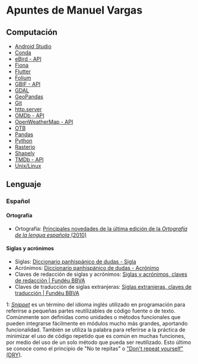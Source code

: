# Apuntes de Manuel Vargas
## Computación
* [Android Studio](https://github.com/mfvargas/snippets/blob/master/android-studio/README.md)
* [Conda](https://github.com/mfvargas/snippets/blob/master/conda/README.md)
* [eBird - API](https://github.com/mfvargas/snippets/blob/master/ebird-api/README.md)
* [Fiona](https://github.com/mfvargas/snippets/blob/master/fiona/README.md)
* [Flutter](https://github.com/mfvargas/snippets/blob/master/flutter/README.md)
* [Folium](https://github.com/mfvargas/snippets/blob/master/folium/README.md)
* [GBIF - API](https://github.com/mfvargas/snippets/blob/master/gbif-api/README.md)
* [GDAL](https://github.com/mfvargas/snippets/blob/master/gdal/README.md)
* [GeoPandas](https://github.com/mfvargas/snippets/blob/master/geopandas/README.md)
* [Git](https://github.com/mfvargas/snippets/blob/master/git/README.md)
* [http.server](https://github.com/mfvargas/snippets/blob/master/http.server/README.md)
* [OMDb - API](https://github.com/mfvargas/snippets/blob/master/omdb-api/README.md)
* [OpenWeatherMap - API](https://github.com/mfvargas/snippets/blob/master/openweathermap-api/README.md)
* [OTB](https://github.com/mfvargas/snippets/blob/master/otb/README.md)
* [Pandas](https://github.com/mfvargas/snippets/blob/master/pandas/README.md)
* [Python](https://github.com/mfvargas/snippets/blob/master/python/README.md)
* [Rasterio](https://github.com/mfvargas/snippets/blob/master/rasterio/README.md)
* [Shapely](https://github.com/mfvargas/snippets/blob/master/shapely/README.md)
* [TMDb - API](https://github.com/mfvargas/snippets/blob/master/tmdb-api/README.md)
* [Unix/Linux](https://github.com/mfvargas/snippets/blob/master/unix-linux/README.md)

## Lenguaje
### Español
#### Ortografía
* Ortografía: [Principales novedades de la última edición de la _Ortografía de la lengua española_ (2010)](https://www.rae.es/sites/default/files/Principales_novedades_de_la_Ortografia_de_la_lengua_espanola.pdf)

#### Siglas y acrónimos
* Siglas: [Diccionario panhispánico de dudas - Sigla](http://lema.rae.es/dpd/srv/search?id=nNmc4LzNaD6zHPhgWc)
* Acrónimos: [Diccionario panhispánico de dudas - Acrónimo](http://lema.rae.es/dpd/srv/search?id=Tvd5E55ArD6uxbj2i5)
* Claves de redacción de siglas y acrónimos: [Siglas y acrónimos, claves de redacción | Fundéu BBVA](https://www.fundeu.es/recomendacion/siglas-y-acronimos-claves-de-redaccion/)
* Claves de traducción de siglas extranjeras: [Siglas extranjeras, claves de traducción | Fundéu BBVA](https://www.fundeu.es/recomendacion/siglas-traduccion/)

<a name="footnote01">1</a>: _[Snippet](https://es.wikipedia.org/wiki/Snippet)_ es un término del idioma inglés utilizado en programación para referirse a pequeñas partes reutilizables de código fuente o de texto. Comúnmente son definidas como unidades o métodos funcionales que pueden integrarse fácilmente en módulos mucho más grandes, aportando funcionalidad. También se utiliza la palabra para referirse a la práctica de minimizar el uso de código repetido que es común en muchas funciones, por medio del uso de un solo método que pueda ser reutilizado. Esto último se conoce como el principio de "No te repitas" o ["Don't repeat yourself" (DRY)](https://en.wikipedia.org/wiki/Don%27t_repeat_yourself).
